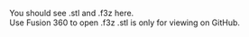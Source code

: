 You should see .stl and .f3z here.  
Use Fusion 360 to open .f3z
.stl is only for viewing on GitHub.
